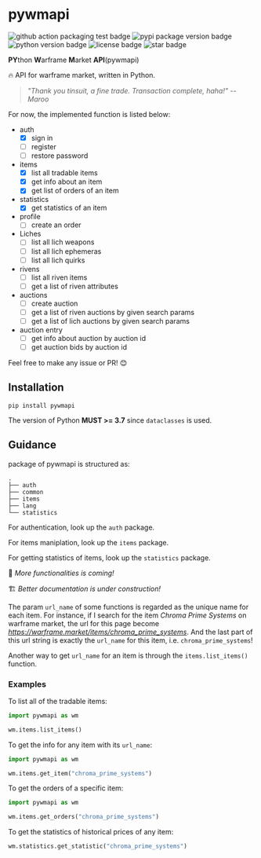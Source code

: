 # pywmapi

![github action packaging test badge](https://img.shields.io/github/workflow/status/leonardodalinky/pywmapi/Python%20package%20test/main?label=main)
![pypi package version badge](https://img.shields.io/pypi/v/pywmapi)
![python version badge](https://img.shields.io/badge/python-%3E%3D3.7-blue)
![license badge](https://img.shields.io/github/license/leonardodalinky/pywmapi)
![star badge](https://img.shields.io/github/stars/leonardodalinky/pywmapi?style=social)


**PY**thon **W**arframe **M**arket **API**(pywmapi)

🔥 API for warframe market, written in Python.

> *"Thank you tinsuit, a fine trade. Transaction complete, haha!" -- Maroo*

For now, the implemented function is listed below:

* auth
  * [x] sign in
  * [ ] register
  * [ ] restore password
* items
  * [x] list all tradable items
  * [x] get info about an item
  * [x] get list of orders of an item
* statistics
  * [x] get statistics of an item
* profile
  * [ ] create an order
* Liches
  * [ ] list all lich weapons
  * [ ] list all lich ephemeras
  * [ ] list all lich quirks
* rivens
  * [ ] list all riven items
  * [ ] get a list of riven attributes
* auctions
  * [ ] create auction
  * [ ] get a list of riven auctions by given search params
  * [ ] get a list of lich auctions by given search params
* auction entry
  * [ ] get info about auction by auction id
  * [ ] get auction bids by auction id

Feel free to make any issue or PR! 😊

## Installation

```
pip install pywmapi
```

The version of Python **MUST >= 3.7** since `dataclasses` is used.

## Guidance

package of pywmapi is structured as:
```
.
├── auth
├── common
├── items
├── lang
└── statistics
```

For authentication, look up the `auth` package.

For items maniplation, look up the `items` package.

For getting statistics of items, look up the `statistics` package.

💪 *More functionalities is coming!*

🏗️ *Better documentation is under construction!*

The param `url_name` of some functions is regarded as the unique name for each item. For instance, if I search for the item *Chroma Prime Systems* on warframe market, the url for this page become *https://warframe.market/items/chroma_prime_systems*. And the last part of this url string is exactly the `url_name` for this item, i.e. `chroma_prime_systems`!

Another way to get `url_name` for an item is through the `items.list_items()` function.

### Examples

To list all of the tradable items:
```python
import pywmapi as wm

wm.items.list_items()
```

To get the info for any item with its `url_name`:
```python
import pywmapi as wm

wm.items.get_item("chroma_prime_systems")
```

To get the orders of a specific item:
```python
import pywmapi as wm

wm.items.get_orders("chroma_prime_systems")
```

To get the statistics of historical prices of any item:
```python
wm.statistics.get_statistic("chroma_prime_systems")
```
